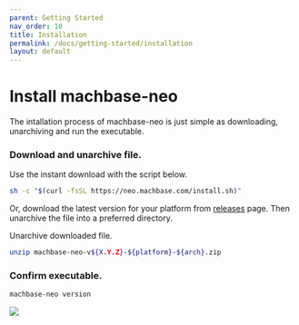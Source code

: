 ```yaml
---
parent: Getting Started
nav_order: 10
title: Installation
permalink: /docs/getting-started/installation
layout: default
---
```


# Install machbase-neo

The intallation process of machbase-neo is just simple as downloading, unarchiving and run the executable.

### Download and unarchive file.

Use the instant download with the script below.

```sh
sh -c "$(curl -fsSL https://neo.machbase.com/install.sh)"
```

Or, download the latest version for your platform from [releases](/releases) page.
Then unarchive the file into a preferred directory.

Unarchive downloaded file.

```sh
unzip machbase-neo-v${X.Y.Z}-${platform}-${arch}.zip
```

### Confirm executable.

```sh
machbase-neo version
```

![](./img/server-version.gif)